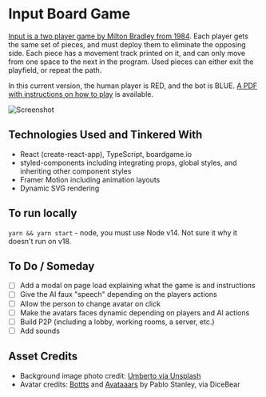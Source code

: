 # Input Board Game

[Input is a two player game by Milton Bradley from 1984](https://www.youtube.com/watch?v=KcHC5n1qO-k). Each player gets the same set of pieces, and must deploy them to eliminate the opposing side. Each piece has a movement track printed on it, and can only move from one space to the next in the program. Used pieces can either exit the playfield, or repeat the path.

In this current version, the human player is RED, and the bot is BLUE. [A PDF with instructions on how to play](https://boardgamegeek.com/image/5818361/input) is available.

![Screenshot](https://user-images.githubusercontent.com/33945/170804524-0834a247-09cd-4e38-88f2-5ebe2b44b0e9.png)

## Technologies Used and Tinkered With

- React (create-react-app), TypeScript, boardgame.io
- styled-components including integrating props, global styles, and inheriting other component styles
- Framer Motion including animation layouts
- Dynamic SVG rendering

## To run locally

`yarn && yarn start` - node, you must use Node v14. Not sure it why it doesn't run on v18.

## To Do / Someday

- [ ] Add a modal on page load explaining what the game is and instructions
- [ ] Give the AI faux "speech" depending on the players actions
- [ ] Allow the person to change avatar on click
- [ ] Make the avatars faces dynamic depending on players and AI actions
- [ ] Build P2P (including a lobby, working rooms, a server, etc.)
- [ ] Add sounds

## Asset Credits

- Background image photo credit: [Umberto via Unsplash](https://unsplash.com/photos/jXd2FSvcRr8)
- Avatar credits: [Bottts](https://avatars.dicebear.com/styles/bottts) and [Avataaars](https://avatars.dicebear.com/styles/avataaars) by Pablo Stanley, via DiceBear
